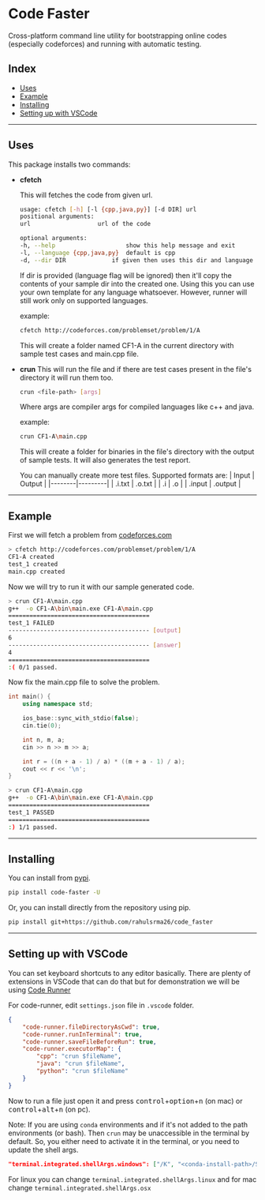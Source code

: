Code Faster
===========

Cross-platform command line utility for bootstrapping online codes (especially codeforces) and running with automatic testing.


## Index

*	[Uses](#uses)
*	[Example](#example)
*   [Installing](#installing)
*   [Setting up with VSCode](#setup)

---

[](#uses)
## Uses

This package installs two commands:

* **cfetch**

    This will fetches the code from given url.
    ```sh
    usage: cfetch [-h] [-l {cpp,java,py}] [-d DIR] url
    positional arguments:
    url                   url of the code

    optional arguments:
    -h, --help                    show this help message and exit
    -l, --language {cpp,java,py}  default is cpp
    -d, --dir DIR             if given then uses this dir and language flag will be ignored.
    ```
    If dir is provided (language flag will be ignored) then it'll copy the contents of your sample dir into the created one. Using this you can use your own template for any language whatsoever. However, runner will still work only on supported languages.

    example:
    ```sh
    cfetch http://codeforces.com/problemset/problem/1/A
    ```
    This will create a folder named CF1-A in the current directory with sample test cases and main.cpp file.

* **crun**
    This will run the file and if there are test cases present in the file's directory it will run them too.
    ```sh
    crun <file-path> [args]
    ```
    Where args are compiler args for compiled languages like c++ and java.

    example:
    ```sh
    crun CF1-A\main.cpp
    ```
    This will create a folder for binaries in the file's directory with the output of sample tests. It will also generates the test report.

    You can manually create more test files.
    Supported formats are:
    | Input  | Output  |
    |--------|---------|
    | .i.txt | .o.txt  |
    | .i     | .o      |
    | .input | .output |

---

[](#example)
## Example

First we will fetch a problem from [codeforces.com](http://codeforces.com/problemset/problem/1/A)

```sh
> cfetch http://codeforces.com/problemset/problem/1/A
CF1-A created
test_1 created
main.cpp created
```

Now we will try to run it with our sample generated code.

```sh
> crun CF1-A\main.cpp
g++  -o CF1-A\bin\main.exe CF1-A\main.cpp
========================================
test_1 FAILED
---------------------------------------- [output]
6
---------------------------------------- [answer]
4
========================================
:( 0/1 passed.
```

Now fix the main.cpp file to solve the problem.
```cpp
int main() {
    using namespace std;

    ios_base::sync_with_stdio(false);
    cin.tie(0);

    int n, m, a;
    cin >> n >> m >> a;

    int r = ((n + a - 1) / a) * ((m + a - 1) / a);
    cout << r << '\n';
}
```

```sh
> crun CF1-A\main.cpp
g++  -o CF1-A\bin\main.exe CF1-A\main.cpp
========================================
test_1 PASSED
========================================
:) 1/1 passed.
```

---

[](#installing)
## Installing

You can install from [pypi](https://pypi.org/project/code-faster/).
```sh
pip install code-faster -U
```

Or, you can install directly from the repository using pip.
```sh
pip install git+https://github.com/rahulsrma26/code_faster
```

---

[](#setup)
## Setting up with VSCode

You can set keyboard shortcuts to any editor basically. There are plenty of extensions in VSCode that can do that but for demonstration we will be using [Code Runner](https://marketplace.visualstudio.com/items?itemName=formulahendry.code-runner)

For code-runner, edit `settings.json` file in `.vscode` folder.
```json
{
    "code-runner.fileDirectoryAsCwd": true,
    "code-runner.runInTerminal": true,
    "code-runner.saveFileBeforeRun": true,
    "code-runner.executorMap": {
        "cpp": "crun $fileName",
        "java": "crun $fileName",
        "python": "crun $fileName"
    }
}
```

Now to run a file just open it and press
<kbd>control</kbd>+<kbd>option</kbd>+<kbd>n</kbd> (on mac)
or <kbd>control</kbd>+<kbd>alt</kbd>+<kbd>n</kbd> (on pc).

Note: If you are using `conda` environments and if it's not added to the path environments (or bash). Then `crun` may be unaccessible in the terminal by default. So, you either need to activate it in the terminal, or you need to update the shell args.

```json
"terminal.integrated.shellArgs.windows": ["/K", "<conda-install-path>/Scripts/activate && conda activate <your-env>"]
```
For linux you can change `terminal.integrated.shellArgs.linux` and for mac change `terminal.integrated.shellArgs.osx`

